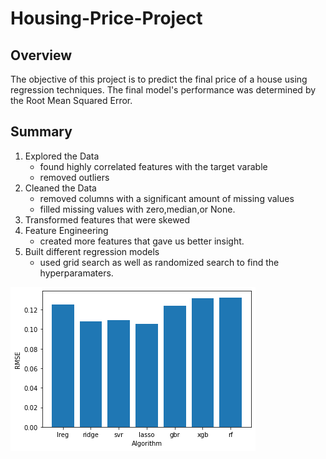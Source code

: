 # Housing-Price-Project
## Overview
The objective of this project is to predict the final price of a house using regression techniques. The final model's performance was determined by the Root Mean Squared Error.
## Summary 
1. Explored the Data
    * found highly correlated features with the target varable
    * removed outliers
2. Cleaned the Data
    * removed columns with a significant amount of missing values
    * filled missing values with zero,median,or None.
3. Transformed features that were skewed
4. Feature Engineering
    * created more features that gave us better insight.
5. Built different regression models
    * used grid search as well as randomized search to find the hyperparamaters.

![](images/Housing%20Price%20RMSE.png)
